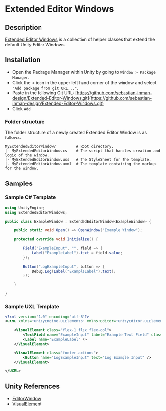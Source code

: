 ﻿# Extended Editor Windows

## Description

[Extended Editor Windows](https://github.com/sebastian-inman-design/Extended-Editor-Windows) is a collection of helper classes that extend the default Unity Editor Windows.

## Installation

- Open the Package Manager within Unity by going to `Window > Package Manager`.  
- Click the **+** icon in the upper left hand corner of the window and select `"Add package from git URL..."`.  
- Paste in the following Git URL: [https://github.com/sebastian-inman-design/Extended-Editor-Windows.git](https://github.com/sebastian-inman-design/Extended-Editor-Windows.git)
- Click `Add`

### Folder structure

The folder structure of a newly created Extended Editor Window is as follows:

```
MyExtendedEditorWindow/         # Root directory.
|- MyExtendedEditorWindow.cs    # The script that handles creation and logic of the window.
|- MyExtendedEditorWindow.uss   # The StyleSheet for the template.
|- MyExtendedEditorWindow.uxml  # The template containing the markup for the window.
```

## Samples

### Sample C# Template

```c#
using UnityEngine;
using ExtendedEditorWindows;

public class ExampleWindow : ExtendedEditorWindow<ExampleWindow> {
    
    public static void Open() => OpenWindow("Example Window");

    protected override void Initialize() {

        Field("ExampleInput", "", field => {
            Label("ExampleLabel").text = field.value;
        });

        Button("LogExampleInput", button => {
            Debug.Log(Label("ExampleLabel").text);
        });

    }
        
}
```

### Sample UXL Template

```xml
<?xml version="1.0" encoding="utf-8"?>
<UXML xmlns="UnityEngine.UIElements" xmlns:Editor="UnityEditor.UIElements" class="h-full">

    <VisualElement class="flex-1 flex flex-col">
        <TextField name="ExampleInput" label="Example Text Field" class="mb-16" />
        <Label name="ExampleLabel" />
    </VisualElement>

    <VisualElement class="footer-actions">
        <Button name="LogExampleInput" text="Log Example Input" />
    </VisualElement>

</UXML>
```

## Unity References

- [EditorWindow](https://docs.unity3d.com/ScriptReference/EditorWindow.html)
- [VisualElement](https://docs.unity3d.com/ScriptReference/UIElements.VisualElement.html)